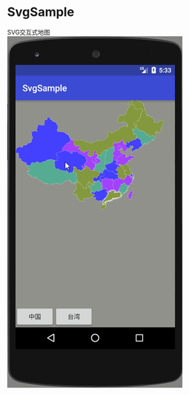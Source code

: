 # SvgSample
SVG交互式地图<br>
<img src="https://github.com/youlemei133/SvgSample/blob/master/app/svg作业.gif"/>
